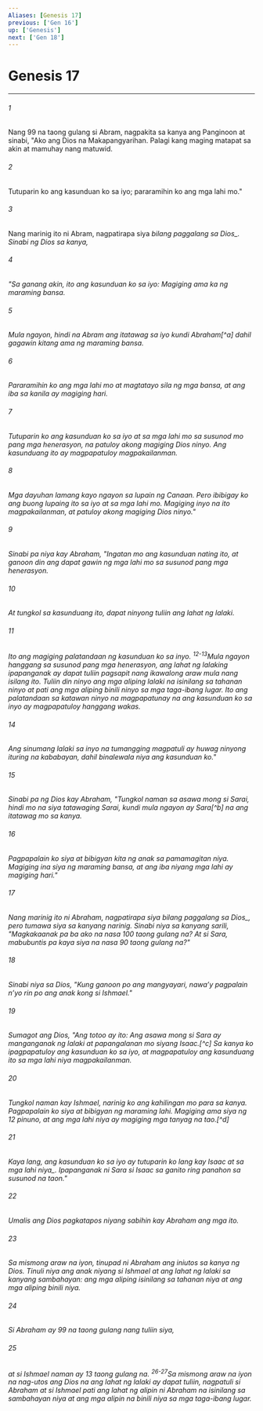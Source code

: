 ```yaml
---
Aliases: [Genesis 17]
previous: ['Gen 16']
up: ['Genesis']
next: ['Gen 18']
---
```

# Genesis 17

***






















###### 1 










Nang 99 na taong gulang si Abram, nagpakita sa kanya ang Panginoon at sinabi, "Ako ang Dios na Makapangyarihan. Palagi kang maging matapat sa akin at mamuhay nang matuwid. 





















###### 2 










Tutuparin ko ang kasunduan ko sa iyo; pararamihin ko ang mga lahi mo." 





















###### 3 










Nang marinig ito ni Abram, nagpatirapa siya <i class="trans-change">bilang paggalang sa Dios_. Sinabi ng Dios sa kanya, 





















###### 4 










"Sa ganang akin, ito ang kasunduan ko sa iyo: Magiging ama ka ng maraming bansa. 





















###### 5 










Mula ngayon, hindi na Abram ang itatawag sa iyo kundi Abraham[^a] dahil gagawin kitang ama ng maraming bansa. 





















###### 6 










Pararamihin ko ang mga lahi mo at magtatayo sila ng mga bansa, at ang iba sa kanila ay magiging hari. 





















###### 7 










Tutuparin ko ang kasunduan ko sa iyo at sa mga lahi mo sa susunod mo pang mga henerasyon, na patuloy akong magiging Dios ninyo. Ang kasunduang ito ay magpapatuloy magpakailanman. 





















###### 8 










Mga dayuhan lamang kayo ngayon sa lupain ng Canaan. Pero ibibigay ko ang buong lupaing ito sa iyo at sa mga lahi mo. Magiging inyo na ito magpakailanman, at patuloy akong magiging Dios ninyo." 





















###### 9 










Sinabi pa niya kay Abraham, "Ingatan mo ang kasunduan nating ito, at ganoon din ang dapat gawin ng mga lahi mo sa susunod pang mga henerasyon. 





















###### 10 










At tungkol sa kasunduang ito, dapat ninyong tuliin ang lahat ng lalaki. 





















###### 11 










Ito ang magiging palatandaan ng kasunduan ko sa inyo. <sup class="versenum">12-13</sup>Mula ngayon hanggang sa susunod pang mga henerasyon, ang lahat ng lalaking ipapanganak ay dapat tuliin pagsapit nang ikawalong araw mula nang isilang ito. Tuliin din ninyo ang mga aliping lalaki na isinilang sa tahanan ninyo at pati ang mga aliping binili ninyo sa mga taga-ibang lugar. Ito ang palatandaan sa katawan ninyo na magpapatunay na ang kasunduan ko sa inyo ay magpapatuloy hanggang wakas. 





















###### 14 










Ang sinumang lalaki sa inyo na tumangging magpatuli ay huwag ninyong ituring na kababayan, dahil binalewala niya ang kasunduan ko." 





















###### 15 










Sinabi pa ng Dios kay Abraham, "Tungkol naman sa asawa mong si Sarai, hindi mo na siya tatawaging Sarai, kundi mula ngayon ay Sara[^b] na ang itatawag mo sa kanya. 





















###### 16 










Pagpapalain ko siya at bibigyan kita ng anak sa pamamagitan niya. Magiging ina siya ng maraming bansa, at ang iba niyang mga lahi ay magiging hari." 





















###### 17 










Nang marinig ito ni Abraham, nagpatirapa siya <i class="trans-change">bilang paggalang sa Dios_, pero tumawa siya sa kanyang narinig. Sinabi niya sa kanyang sarili, "Magkakaanak pa ba ako na nasa 100 taong gulang na? At si Sara, mabubuntis pa kaya siya na nasa 90 taong gulang na?" 





















###### 18 










Sinabi niya sa Dios, "Kung ganoon po ang mangyayari, nawaʼy pagpalain nʼyo rin po ang anak kong si Ishmael." 





















###### 19 










Sumagot ang Dios, "Ang totoo ay ito: Ang asawa mong si Sara ay manganganak ng lalaki at papangalanan mo siyang Isaac.[^c] Sa kanya ko ipagpapatuloy ang kasunduan ko sa iyo, at magpapatuloy ang kasunduang ito sa mga lahi niya magpakailanman. 





















###### 20 










Tungkol naman kay Ishmael, narinig ko ang kahilingan mo para sa kanya. Pagpapalain ko siya at bibigyan ng maraming lahi. Magiging ama siya ng 12 pinuno, at ang mga lahi niya ay magiging mga tanyag na tao.[^d] 





















###### 21 










Kaya lang, ang kasunduan ko sa iyo ay tutuparin ko lang kay Isaac <i class="trans-change">at sa mga lahi niya_. Ipapanganak ni Sara si Isaac sa ganito ring panahon sa susunod na taon." 





















###### 22 










Umalis ang Dios pagkatapos niyang sabihin kay Abraham ang mga ito. 





















###### 23 










Sa mismong araw na iyon, tinupad ni Abraham ang iniutos sa kanya ng Dios. Tinuli niya ang anak niyang si Ishmael at ang lahat ng lalaki sa kanyang sambahayan: ang mga aliping isinilang sa tahanan niya at ang mga aliping binili niya. 





















###### 24 










Si Abraham ay 99 na taong gulang nang tuliin siya, 





















###### 25 










at si Ishmael naman ay 13 taong gulang na. <sup class="versenum">26-27</sup>Sa mismong araw na iyon na nag-utos ang Dios na ang lahat ng lalaki ay dapat tuliin, nagpatuli si Abraham at si Ishmael pati ang lahat ng alipin ni Abraham na isinilang sa sambahayan niya at ang mga alipin na binili niya sa mga taga-ibang lugar.
